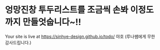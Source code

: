 # 엉망진창 투두리스트를 조금씩 손봐 이정도까지 만들엇숩니다~!! 
Your site is live at https://sinhye-design.github.io/todo/
야호 (루나쌤에게 무한감사드립니다.)
